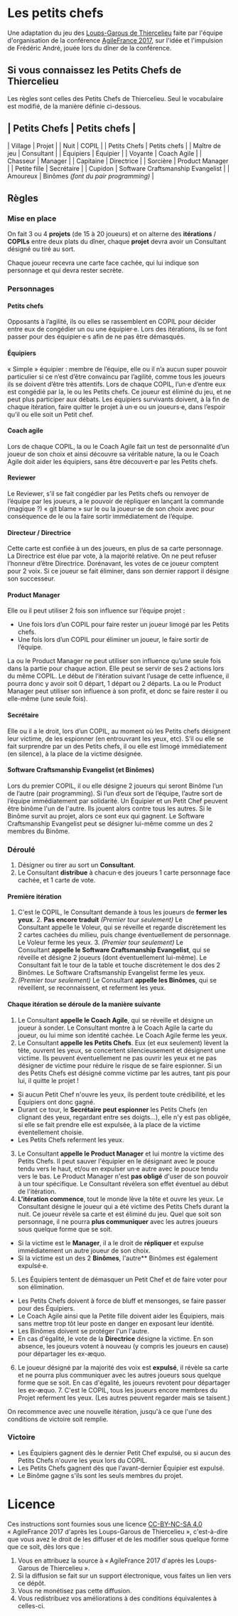 # Les petits chefs

Une adaptation du jeu des [Loups-Garous de Thiercelieu](https://fr.wikipedia.org/wiki/Les_Loups-garous_de_Thiercelieux) faite par l'équipe d'organisation de la conférence [AgileFrance 2017](http://2017.conf.agile-france.org), sur l'idée et l'impulsion de Frédéric André, jouée lors du dîner de la conférence.


## Si vous connaissez les Petits Chefs de Thiercelieu

Les règles sont celles des Petits Chefs de Thiercelieu. Seul le vocabulaire est modifié, de la manière définie ci-dessous.

| Petits Chefs  | Petits chefs |
-------------------------------
| Village       | Projet |
| Nuit          | COPIL |
| Petits Chefs  | Petits chefs |
| Maître de jeu | Consultant |
| Équipiers    | Équipier |
| Voyante       | Coach Agile |
| Chasseur      | Manager |
| Capitaine     | Directrice |
| Sorcière      | Product Manager |
| Petite fille  | Secrétaire |
| Cupidon       | Software Craftsmanship Evangelist |
| Amoureux      | Binômes _(font du pair programming)_ |

## Règles

### Mise en place

On fait 3 ou 4 **projets** (de 15 à 20 joueurs) et on alterne des **itérations** / **COPILs** entre deux plats du dîner, chaque **projet** devra avoir un Consultant désigné ou tiré au sort.

Chaque joueur recevra une carte face cachée, qui lui indique son personnage et qui devra rester secrète.


### Personnages

#### Petits chefs

Opposants à l’agilité, ils ou elles se rassemblent en COPIL pour décider entre eux de congédier un ou une équipier·e. Lors des itérations, ils se font passer pour des équipier·e·s afin de ne pas être démasqués.

#### Équipiers

« Simple » équipier : membre de l’équipe, elle ou il n’a aucun super pouvoir particulier si ce n’est d’être convaincu par l’agilité, comme tous les joueurs ils se doivent d’être très attentifs. Lors de chaque COPIL, l’un·e d’entre eux est congédié par la, le ou les Petits chefs. Ce joueur est éliminé du jeu, et ne peut plus participer aux débats. Les équipiers survivants doivent, à la fin de chaque itération, faire quitter le projet à un·e ou un joueurs·e, dans l’espoir qu’il ou elle soit un Petit chef.

#### Coach agile

Lors de chaque COPIL, la ou le Coach Agile fait un test de personnalité d’un joueur de son choix et ainsi découvre sa véritable nature, la ou le Coach Agile doit aider les équipiers, sans être découvert·e par les Petits chefs.

#### Reviewer

Le Reviewer, s’il se fait congédier par les Petits chefs ou renvoyer de l’équipe par les joueurs, a le pouvoir de répliquer en lançant la commande (magique ?) « git blame » sur le ou la joueur·se de son choix avec pour conséquence de le ou la faire sortir immédiatement de l’équipe.

#### Directeur / Directrice

Cette carte est confiée à un des joueurs, en plus de sa carte personnage. La Directrice est élue par vote, à la majorité relative. On ne peut refuser l’honneur d’être Directrice. Dorénavant, les votes de ce joueur comptent pour 2 voix. Si ce joueur se fait éliminer, dans son dernier rapport il désigne son successeur.

#### Product Manager

Elle ou il peut utiliser 2 fois son influence sur l’équipe projet :

- Une fois lors d’un COPIL pour faire rester un joueur limogé par les Petits chefs.
- Une fois lors d’un COPIL pour éliminer un joueur, le faire sortir de l’équipe.

La ou le Product Manager ne peut utiliser son influence qu’une seule fois dans la partie pour chaque action. Elle peut se servir de ses 2 actions lors du même COPIL. Le début de l’itération suivant l’usage de cette influence, il pourra donc y avoir soit 0 départ, 1 départ ou 2 départs. La ou le Product Manager peut utiliser son influence à son profit, et donc se faire rester il ou elle-même (une seule fois).

#### Secrétaire

Elle ou il a le droit, lors d’un COPIL, au moment où les Petits chefs désignent leur victime, de les espionner (en entrouvrant les yeux, etc). S’il ou elle se fait surprendre par un des Petits chefs, il ou elle est limogé immédiatement (en silence), à la place de la victime désignée.

#### Software Craftsmanship Evangelist (et Binômes)

Lors du premier COPIL, il ou elle désigne 2 joueurs qui seront Binôme l’un de l’autre (pair programming). Si l’un d’eux sort de l’équipe, l’autre sort de l’équipe immédiatement par solidarité. Un Équipier et un Petit Chef peuvent être binôme l'un de l'autre. Ils jouent alors contre tous les autres. Si le Binôme survit au projet, alors ce sont eux qui gagnent. Le Software Craftsmanship Evangelist peut se désigner lui-même comme un des 2 membres du Binôme.


### Déroulé

1. Désigner ou tirer au sort un **Consultant**.
2. Le Consultant **distribue** à chacun·e des joueurs 1 carte personnage face cachée, et 1 carte de vote.

#### Première itération

1. C'est le COPIL, le Consultant demande à tous les joueurs de **fermer les yeux**.
2. **Pas encore traduit** _(Premier tour seulement)_ Le Consultant appelle le Voleur, qui se réveille et regarde discrètement les 2 cartes cachées du milieu, puis change éventuellement de personnage. Le Voleur ferme les yeux.
3. _(Premier tour seulement)_ Le Consultant **appelle le Software Craftsmanship Evangelist**, qui se réveille et désigne 2 joueurs (dont éventuellement lui-même). Le Consultant fait le tour de la table et touche discrètement le dos des 2 Binômes. Le Software Craftsmanship Evangelist ferme les yeux.
4. _(Premier tour seulement)_ Le Consultant **appelle les Binômes**, qui se réveillent, se reconnaissent, et referment les yeux.


#### Chaque itération se déroule de la manière suivante

1. Le Consultant **appelle le Coach Agile**, qui se réveille et désigne un joueur à sonder. Le Consultant montre à le Coach Agile la carte du joueur, ou lui mime son identité cachée. Le Coach Agile ferme les yeux.
2. Le Consultant **appelle les Petits Chefs**. Eux (et eux seulement) lèvent la tête, ouvrent les yeux, se concertent silencieusement et désignent une victime. Ils peuvent éventuellement ne pas ouvrir les yeux et ne pas désigner de victime pour réduire le risque de se faire espionner. Si un des Petits Chefs est désigné comme victime par les autres, tant pis pour lui, il quitte le projet !
  - Si aucun Petit Chef n'ouvre les yeux, ils perdent toute crédibilité, et les Équipiers ont donc gagné.
  - Durant ce tour, le **Secrétaire peut espionner** les Petits Chefs (en clignant des yeux, regardant entre ses doigts…), elle n'y est pas obligée, si elle se fait prendre elle est expulsée, à la place de la victime éventellement choisie.
  - Les Petits Chefs referment les yeux.
3. Le Consultant **appelle le Product Manager** et lui montre la victime des Petits Chefs. Il peut sauver l'équipier en le désignant avec le pouce tendu vers le haut, et/ou en expulser un·e autre avec le pouce tendu vers le bas. Le Product Manager n'est **pas obligé** d'user de son pouvoir à un tour spécifique. Le Consultant révélera son effet éventuel au début de l'itération.
4. **L'itération commence**, tout le monde lève la tête et ouvre les yeux. Le Consultant désigne le joueur qui a été victime des Petits Chefs durant la nuit. Ce joueur révèle sa carte et est éliminé du jeu. Quel que soit son personnage, il ne pourra **plus communiquer** avec les autres joueurs sous quelque forme que se soit.
  - Si la victime est le **Manager**, il a le droit de **répliquer** et expulse immédiatement un autre joueur de son choix.
  - Si la victime est un des 2 **Binômes**, l'autre** Binômes est également expulsé·e.
5. Les Équipiers tentent de démasquer un Petit Chef et de faire voter pour son élimination.
  - Les Petits Chefs doivent à force de bluff et mensonges, se faire passer pour des Équipiers.
  - Le Coach Agile ainsi que la Petite fille doivent aider les Équipiers, mais sans mettre trop tôt leur poste en danger en exposant leur identité.
  - Les Binômes doivent se protéger l'un l'autre.
  - En cas d'égalité, le vote de la **Directrice** désigne la victime. En son absence, les joueurs votent à nouveau (y compris les joueurs en cause) pour départager les ex-æquo.
6. Le joueur désigné par la majorité des voix est **expulsé**, il révèle sa carte et ne pourra plus communiquer avec les autres joueurs sous quelque forme que se soit. En cas d'égalité, les joueurs revotent pour départager les ex-æquo.
7. C'est le COPIL, tous les joueurs encore membres du Projet referment les yeux. (Les autres peuvent regarder mais se taisent.)

On recommence avec une nouvelle itération, jusqu'à ce que l'une des conditions de victoire soit remplie.

### Victoire

- Les Équipiers gagnent dès le dernier Petit Chef expulsé, ou si aucun des Petits Chefs n'ouvre les yeux lors du COPIL.
- Les Petits Chefs gagnent dès que l'avant-dernier Équipier est expulsé.
- Le Binôme gagne s'ils sont les seuls membres du projet.


# Licence

Ces instructions sont fournies sous une licence [CC-BY-NC-SA 4.0](https://creativecommons.org/licenses/by-nc-sa/4.0/deed.fr) « AgileFrance 2017 d'après les Loups-Garous de Thiercelieu », c'est-à-dire que vous avez le droit de les diffuser et de les modifier sous quelque forme que ce soit, dès lors que :

1. Vous en attribuez la source à « AgileFrance 2017 d'après les Loups-Garous de Thiercelieu ».
2. Si la diffusion se fait sur un support électronique, vous faites un lien vers ce dépôt.
3. Vous ne monétisez pas cette diffusion.
4. Vous redistribuez vos améliorations à des conditions équivalentes à celles-ci.
